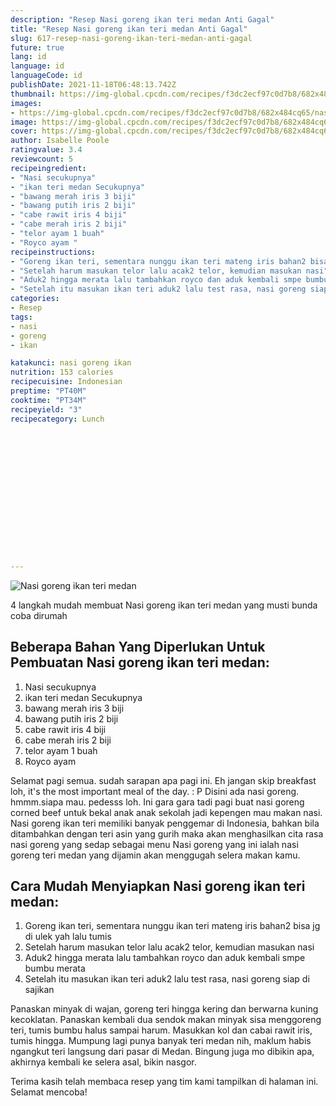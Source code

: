 ```yaml
---
description: "Resep Nasi goreng ikan teri medan Anti Gagal"
title: "Resep Nasi goreng ikan teri medan Anti Gagal"
slug: 617-resep-nasi-goreng-ikan-teri-medan-anti-gagal
future: true
lang: id
language: id
languageCode: id
publishDate: 2021-11-18T06:48:13.742Z 
thumbnail: https://img-global.cpcdn.com/recipes/f3dc2ecf97c0d7b8/682x484cq65/nasi-goreng-ikan-teri-medan-foto-resep-utama.webp
images:
- https://img-global.cpcdn.com/recipes/f3dc2ecf97c0d7b8/682x484cq65/nasi-goreng-ikan-teri-medan-foto-resep-utama.webp
image: https://img-global.cpcdn.com/recipes/f3dc2ecf97c0d7b8/682x484cq65/nasi-goreng-ikan-teri-medan-foto-resep-utama.webp
cover: https://img-global.cpcdn.com/recipes/f3dc2ecf97c0d7b8/682x484cq65/nasi-goreng-ikan-teri-medan-foto-resep-utama.webp
author: Isabelle Poole
ratingvalue: 3.4
reviewcount: 5
recipeingredient:
- "Nasi secukupnya"
- "ikan teri medan Secukupnya"
- "bawang merah iris 3 biji"
- "bawang putih iris 2 biji"
- "cabe rawit iris 4 biji"
- "cabe merah iris 2 biji"
- "telor ayam 1 buah"
- "Royco ayam "
recipeinstructions:
- "Goreng ikan teri, sementara nunggu ikan teri mateng iris bahan2 bisa jg di ulek yah lalu tumis"
- "Setelah harum masukan telor lalu acak2 telor, kemudian masukan nasi"
- "Aduk2 hingga merata lalu tambahkan royco dan aduk kembali smpe bumbu merata"
- "Setelah itu masukan ikan teri aduk2 lalu test rasa, nasi goreng siap di sajikan"
categories:
- Resep
tags:
- nasi
- goreng
- ikan

katakunci: nasi goreng ikan 
nutrition: 153 calories
recipecuisine: Indonesian
preptime: "PT40M"
cooktime: "PT34M"
recipeyield: "3"
recipecategory: Lunch


     
    
    
    
    
    
    
    
    
    
    
      
    
---
```



![Nasi goreng ikan teri medan](https://img-global.cpcdn.com/recipes/f3dc2ecf97c0d7b8/682x484cq65/nasi-goreng-ikan-teri-medan-foto-resep-utama.webp)

4 langkah mudah membuat  Nasi goreng ikan teri medan yang musti bunda coba dirumah

<!--inarticleads1-->

## Beberapa Bahan Yang Diperlukan Untuk Pembuatan Nasi goreng ikan teri medan:

1. Nasi secukupnya
1. ikan teri medan Secukupnya
1. bawang merah iris 3 biji
1. bawang putih iris 2 biji
1. cabe rawit iris 4 biji
1. cabe merah iris 2 biji
1. telor ayam 1 buah
1. Royco ayam 

Selamat pagi semua. sudah sarapan apa pagi ini. Eh jangan skip breakfast loh, it&#39;s the most important meal of the day. : P Disini ada nasi goreng. hmmm.siapa mau. pedesss loh. Ini gara gara tadi pagi buat nasi goreng corned beef untuk bekal anak anak sekolah jadi kepengen mau makan nasi. Nasi goreng ikan teri memiliki banyak penggemar di Indonesia, bahkan bila ditambahkan dengan teri asin yang gurih maka akan menghasilkan cita rasa nasi goreng yang sedap sebagai menu Nasi goreng yang ini ialah nasi goreng teri medan yang dijamin akan menggugah selera makan kamu. 

<!--inarticleads2-->

## Cara Mudah Menyiapkan Nasi goreng ikan teri medan:

1. Goreng ikan teri, sementara nunggu ikan teri mateng iris bahan2 bisa jg di ulek yah lalu tumis
1. Setelah harum masukan telor lalu acak2 telor, kemudian masukan nasi
1. Aduk2 hingga merata lalu tambahkan royco dan aduk kembali smpe bumbu merata
1. Setelah itu masukan ikan teri aduk2 lalu test rasa, nasi goreng siap di sajikan


Panaskan minyak di wajan, goreng teri hingga kering dan berwarna kuning kecoklatan. Panaskan kembali dua sendok makan minyak sisa menggoreng teri, tumis bumbu halus sampai harum. Masukkan kol dan cabai rawit iris, tumis hingga. Mumpung lagi punya banyak teri medan nih, maklum habis ngangkut teri langsung dari pasar di Medan. Bingung juga mo dibikin apa, akhirnya kembali ke selera asal, bikin nasgor. 

Terima kasih telah membaca resep yang tim kami tampilkan di halaman ini. Selamat mencoba!

